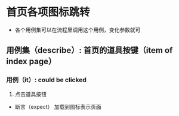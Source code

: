 # 首页各项图标跳转

* 各个用例集可以在流程里调用这个用例，变化参数就可

## 用例集（describe）: 首页的道具按键（item of index page）

### 用例（it）: could be clicked
1. 点击道具按钮
* 断言（expect） 加载到图标表示页面 